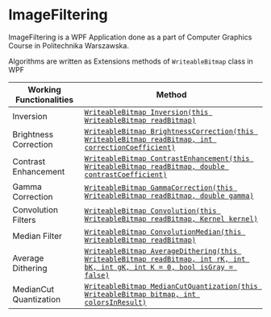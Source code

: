 # ImageFiltering

ImageFiltering is a WPF Application done as a part of Computer Graphics Course in Politechnika Warszawska.

Algorithms are written as Extensions methods of `WriteableBitmap` class in WPF

| Working Functionalities | Method |
|--                       | --
| Inversion               | [`WriteableBitmap Inversion(this WriteableBitmap readBitmap)`](https://github.com/MiNI-PW/ImageFiltering/blob/6d3bb2f215d104f50e495e9bb99ef5a69abb1b8c/src/ImageFiltering.FunctionFilters/FunctionFilterExtensions.cs#L10)
| Brightness Correction   | [`WriteableBitmap BrightnessCorrection(this WriteableBitmap readBitmap, int correctionCoefficient)`](https://github.com/MiNI-PW/ImageFiltering/blob/6d3bb2f215d104f50e495e9bb99ef5a69abb1b8c/src/ImageFiltering.FunctionFilters/FunctionFilterExtensions.cs#L55)
| Contrast Enhancement    | [`WriteableBitmap ContrastEnhancement(this WriteableBitmap readBitmap, double contrastCoefficient)`](https://github.com/MiNI-PW/ImageFiltering/blob/6d3bb2f215d104f50e495e9bb99ef5a69abb1b8c/src/ImageFiltering.FunctionFilters/FunctionFilterExtensions.cs#L105)
| Gamma Correction        | [`WriteableBitmap GammaCorrection(this WriteableBitmap readBitmap, double gamma)`](https://github.com/MiNI-PW/ImageFiltering/blob/6d3bb2f215d104f50e495e9bb99ef5a69abb1b8c/src/ImageFiltering.FunctionFilters/FunctionFilterExtensions.cs#L153)
| Convolution Filters     | [`WriteableBitmap Convolution(this WriteableBitmap readBitmap, Kernel kernel)`](https://github.com/MiNI-PW/ImageFiltering/blob/6d3bb2f215d104f50e495e9bb99ef5a69abb1b8c/src/ImageFiltering.ConvolutionalFilters/ConvolutionFilterExtensions.cs#L9)
| Median Filter           | [`WriteableBitmap ConvolutionMedian(this WriteableBitmap readBitmap)`](https://github.com/MiNI-PW/ImageFiltering/blob/6d3bb2f215d104f50e495e9bb99ef5a69abb1b8c/src/ImageFiltering.ConvolutionalFilters/ConvolutionFilterExtensions.cs#L52)
| Average Dithering       | [`WriteableBitmap AverageDithering(this WriteableBitmap readBitmap, int rK, int bK, int gK, int K = 0, bool isGray = false)`](https://github.com/MiNI-PW/ImageFiltering/blob/6d3bb2f215d104f50e495e9bb99ef5a69abb1b8c/src/ImageFiltering.Dithering/DitheringExtensions.cs#L10)
| MedianCut Quantization  | [`WriteableBitmap MedianCutQuantization(this WriteableBitmap bitmap, int colorsInResult)`](https://github.com/MiNI-PW/ImageFiltering/blob/6d3bb2f215d104f50e495e9bb99ef5a69abb1b8c/src/ImageFiltering.MedianCutQuantization/MedianCut.cs#L9)
